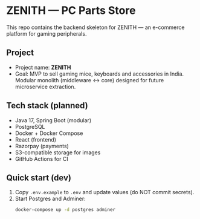 # ZENITH — PC Parts Store

This repo contains the backend skeleton for ZENITH — an e-commerce platform for gaming peripherals.

## Project
- Project name: **ZENITH**
- Goal: MVP to sell gaming mice, keyboards and accessories in India. Modular monolith (middleware <-> core) designed for future microservice extraction.

## Tech stack (planned)
- Java 17, Spring Boot (modular)
- PostgreSQL
- Docker + Docker Compose
- React (frontend)
- Razorpay (payments)
- S3-compatible storage for images
- GitHub Actions for CI

## Quick start (dev)

1. Copy `.env.example` to `.env` and update values (do NOT commit secrets).
2. Start Postgres and Adminer:
   ```bash
   docker-compose up -d postgres adminer
